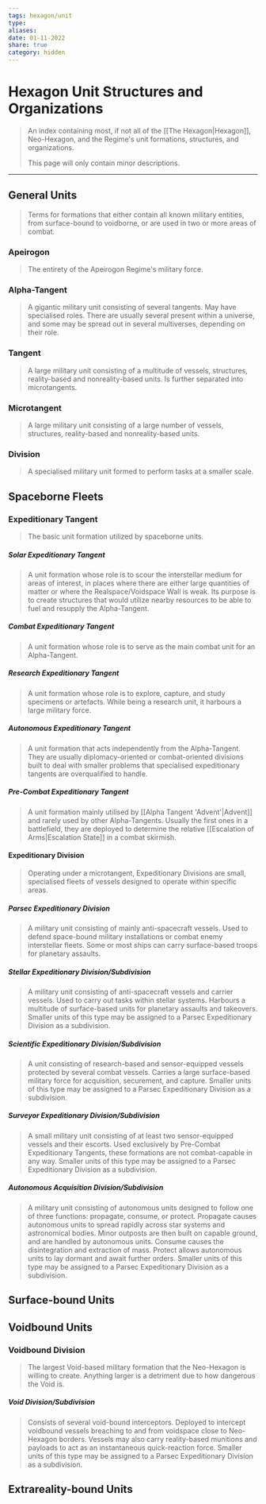 ```yaml
---
tags: hexagon/unit
type: 
aliases: 
date: 01-11-2022
share: true
category: hidden
---
```


# Hexagon Unit Structures and Organizations

> An index containing most, if not all of the [[The Hexagon|Hexagon]], Neo-Hexagon, and the Regime's unit formations, structures, and organizations.
> 
> This page will only contain minor descriptions.
---

## General Units
> Terms for formations that either contain all known military entities, from surface-bound to voidborne, or are used in two or more areas of combat.

### Apeirogon
> The entirety of the Apeirogon Regime's military force.

### Alpha-Tangent
> A gigantic military unit consisting of several tangents. May have specialised roles. There are usually several present within a universe, and some may be spread out in several multiverses, depending on their role.

### Tangent
> A large military unit consisting of a multitude of vessels, structures, reality-based and nonreality-based units. Is further separated into microtangents.

### Microtangent
> A large military unit consisting of a large number of vessels, structures, reality-based and nonreality-based units.

### Division
> A specialised military unit formed to perform tasks at a smaller scale.

## Spaceborne Fleets
### Expeditionary Tangent
> The basic unit formation utilized by spaceborne units.

##### Solar Expeditionary Tangent
> A unit formation whose role is to scour the interstellar medium for areas of interest, in places where there are either large quantities of matter or where the Realspace/Voidspace Wall is weak. Its purpose is to create structures that would utilize nearby resources to be able to fuel and resupply the Alpha-Tangent.

##### Combat Expeditionary Tangent
> A unit formation whose role is to serve as the main combat unit for an Alpha-Tangent.

##### Research Expeditionary Tangent
> A unit formation whose role is to explore, capture, and study specimens or artefacts. While being a research unit, it harbours a large military force.

##### Autonomous Expeditionary Tangent
> A unit formation that acts independently from the Alpha-Tangent. They are usually diplomacy-oriented or combat-oriented divisions built to deal with smaller problems that specialised expeditionary tangents are overqualified to handle.

##### Pre-Combat Expeditionary Tangent
> A unit formation mainly utilised by [[Alpha Tangent 'Advent'|Advent]] and rarely used by other Alpha-Tangents. Usually the first ones in a battlefield, they are deployed to determine the relative [[Escalation of Arms|Escalation State]] in a combat skirmish.

#### Expeditionary Division
> Operating under a microtangent, Expeditionary Divisions are small, specialised fleets of vessels designed to operate within specific areas.

##### Parsec Expeditionary Division
> A military unit consisting of mainly anti-spacecraft vessels. Used to defend space-bound military installations or combat enemy interstellar fleets. Some or most ships can carry surface-based troops for planetary assaults.

##### Stellar Expeditionary Division/Subdivision
> A military unit consisting of anti-spacecraft vessels and carrier vessels. Used to carry out tasks within stellar systems. Harbours a multitude of surface-based units for planetary assaults and takeovers. Smaller units of this type may be assigned to a Parsec Expeditionary Division as a subdivision.

##### Scientific Expeditionary Division/Subdivision
> A unit consisting of research-based and sensor-equipped vessels protected by several combat vessels. Carries a large surface-based military force for acquisition, securement, and capture. Smaller units of this type may be assigned to a Parsec Expeditionary Division as a subdivision.

##### Surveyor Expeditionary Division/Subdivision
> A small military unit consisting of at least two sensor-equipped vessels and their escorts. Used exclusively by Pre-Combat Expeditionary Tangents, these formations are not combat-capable in any way. Smaller units of this type may be assigned to a Parsec Expeditionary Division as a subdivision.

##### Autonomous Acquisition Division/Subdivision
> A military unit consisting of autonomous units designed to follow one of three functions: propagate, consume, or protect. Propagate causes autonomous units to spread rapidly across star systems and astronomical bodies. Minor outposts are then built on capable ground, and are handled by autonomous units. Consume causes the disintegration and extraction of mass. Protect allows autonomous units to lay dormant and await further orders. Smaller units of this type may be assigned to a Parsec Expeditionary Division as a subdivision.

## Surface-bound Units

## Voidbound Units
### Voidbound Division
> The largest Void-based military formation that the Neo-Hexagon is willing to create. Anything larger is a detriment due to how dangerous the Void is.

##### Void Division/Subdivision
> Consists of several void-bound interceptors. Deployed to intercept voidbound vessels breaching to and from voidspace close to Neo-Hexagon borders. Vessels may also carry reality-based munitions and payloads to act as an instantaneous quick-reaction force. Smaller units of this type may be assigned to a Parsec Expeditionary Division as a subdivision.

## Extrareality-bound Units
